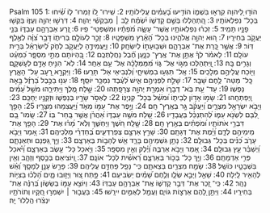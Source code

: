Psalm 105
1: הוֹד֣וּ לַ֭יהוָה קִרְא֣וּ בִּשְׁמ֑וֹ הוֹדִ֥יעוּ בָ֝עַמִּ֗ים עֲלִילוֹתָֽיו׃
2: שִֽׁירוּ־ ל֭וֹ זַמְּרוּ־ ל֑וֹ שִׂ֝֗יחוּ בְּכָל־ נִפְלְאוֹתָֽיו׃
3: הִֽ֭תְהַלְלוּ בְּשֵׁ֣ם קָדְשׁ֑וֹ יִ֝שְׂמַ֗ח לֵ֤ב ׀ מְבַקְשֵׁ֬י יְהוָֽה׃
4: דִּרְשׁ֣וּ יְהוָ֣ה וְעֻזּ֑וֹ בַּקְּשׁ֖וּ פָנָ֣יו תָּמִֽיד׃
5: זִכְר֗וּ נִפְלְאוֹתָ֥יו אֲשֶׁר־ עָשָׂ֑ה מֹ֝פְתָ֗יו וּמִשְׁפְּטֵי־ פִֽיו׃
6: זֶ֭רַע אַבְרָהָ֣ם עַבְדּ֑וֹ בְּנֵ֖י יַעֲקֹ֣ב בְּחִירָֽיו׃
7: ה֭וּא יְהוָ֣ה אֱלֹהֵ֑ינוּ בְּכָל־ הָ֝אָ֗רֶץ מִשְׁפָּטָֽיו׃
8: זָכַ֣ר לְעוֹלָ֣ם בְּרִית֑וֹ דָּבָ֥ר צִ֝וָּ֗ה לְאֶ֣לֶף דּֽוֹר׃
9: אֲשֶׁ֣ר כָּ֭רַת אֶת־ אַבְרָהָ֑ם וּשְׁב֖וּעָת֣וֹ לְיִשְׂחָֽק׃
10: וַיַּֽעֲמִידֶ֣הָ לְיַעֲקֹ֣ב לְחֹ֑ק לְ֝יִשְׂרָאֵ֗ל בְּרִ֣ית עוֹלָֽם׃
11: לֵאמֹ֗ר לְךָ֗ אֶתֵּ֥ן אֶת־ אֶֽרֶץ־ כְּנָ֑עַן חֶ֝֗בֶל נַחֲלַתְכֶֽם׃
12: בִּֽ֭הְיוֹתָם מְתֵ֣י מִסְפָּ֑ר כִּ֝מְעַ֗ט וְגָרִ֥ים בָּֽהּ׃
13: וַֽ֭יִּתְהַלְּכוּ מִגּ֣וֹי אֶל־ גּ֑וֹי מִ֝מַּמְלָכָ֗ה אֶל־ עַ֥ם אַחֵֽר׃
14: לֹֽא־ הִנִּ֣יחַ אָדָ֣ם לְעָשְׁקָ֑ם וַיּ֖וֹכַח עֲלֵיהֶ֣ם מְלָכִֽים׃
15: אַֽל־ תִּגְּע֥וּ בִמְשִׁיחָ֑י וְ֝לִנְבִיאַי אַל־ תָּרֵֽעוּ׃
16: וַיִּקְרָ֣א רָ֭עָב עַל־ הָאָ֑רֶץ כָּֽל־ מַטֵּה־ לֶ֥חֶם שָׁבָֽר׃
17: שָׁלַ֣ח לִפְנֵיהֶ֣ם אִ֑ישׁ לְ֝עֶ֗בֶד נִמְכַּ֥ר יוֹסֵֽף׃
18: עִנּ֣וּ בַכֶּ֣בֶל בַּ֝רְזֶ֗ל בָּ֣אָה נַפְשֽׁוֹ׃
19: עַד־ עֵ֥ת בֹּֽא־ דְבָר֑וֹ אִמְרַ֖ת יְהוָ֣ה צְרָפָֽתְהוּ׃
20: שָׁ֣לַח מֶ֭לֶךְ וַיַּתִּירֵ֑הוּ מֹשֵׁ֥ל עַ֝מִּ֗ים וַֽיְפַתְּחֵֽהוּ׃
21: שָׂמ֣וֹ אָד֣וֹן לְבֵית֑וֹ וּ֝מֹשֵׁ֗ל בְּכָל־ קִנְיָנֽוֹ׃
22: לֶאְסֹ֣ר שָׂרָ֣יו בְּנַפְשׁ֑וֹ וּזְקֵנָ֥יו יְחַכֵּֽם׃
23: וַיָּבֹ֣א יִשְׂרָאֵ֣ל מִצְרָ֑יִם וְ֝יַעֲקֹ֗ב גָּ֣ר בְּאֶֽרֶץ־ חָֽם׃
24: וַיֶּ֣פֶר אֶת־ עַמּ֣וֹ מְאֹ֑ד וַ֝יַּֽעֲצִמֵהוּ מִצָּרָֽיו׃
25: הָפַ֣ךְ לִ֭בָּם לִשְׂנֹ֣א עַמּ֑וֹ לְ֝הִתְנַכֵּ֗ל בַּעֲבָדָֽיו׃
26: שָׁ֭לַח מֹשֶׁ֣ה עַבְדּ֑וֹ אַ֝הֲרֹ֗ן אֲשֶׁ֣ר בָּֽחַר־ בּֽוֹ׃
27: שָֽׂמוּ־ בָ֭ם דִּבְרֵ֣י אֹתוֹתָ֑יו וּ֝מֹפְתִ֗ים בְּאֶ֣רֶץ חָֽם׃
28: שָׁ֣לַֽח חֹ֭שֶׁךְ וַיַּחְשִׁ֑ךְ וְלֹֽא־ מָ֝ר֗וּ אֶת־
29: הָפַ֣ךְ אֶת־ מֵימֵיהֶ֣ם לְדָ֑ם וַ֝יָּ֗מֶת אֶת־ דְּגָתָֽם׃
30: שָׁרַ֣ץ אַרְצָ֣ם צְפַרְדְּעִ֑ים בְּ֝חַדְרֵ֗י מַלְכֵיהֶֽם׃
31: אָ֭מַר וַיָּבֹ֣א עָרֹ֑ב כִּ֝נִּ֗ים בְּכָל־ גְּבוּלָֽם׃
32: נָתַ֣ן גִּשְׁמֵיהֶ֣ם בָּרָ֑ד אֵ֖שׁ לֶהָב֣וֹת בְּאַרְצָֽם׃
33: וַיַּ֣ךְ גַּ֭פְנָם וּתְאֵנָתָ֑ם וַ֝יְשַׁבֵּ֗ר עֵ֣ץ גְּבוּלָֽם׃
34: אָ֭מַר וַיָּבֹ֣א אַרְבֶּ֑ה וְ֝יֶ֗לֶק וְאֵ֣ין מִסְפָּֽר׃
35: וַיֹּ֣אכַל כָּל־ עֵ֣שֶׂב בְּאַרְצָ֑ם וַ֝יֹּ֗אכַל פְּרִ֣י אַדְמָתָֽם׃
36: וַיַּ֣ךְ כָּל־ בְּכ֣וֹר בְּאַרְצָ֑ם רֵ֝אשִׁ֗ית לְכָל־ אוֹנָֽם׃
37: וַֽ֭יּוֹצִיאֵם בְּכֶ֣סֶף וְזָהָ֑ב וְאֵ֖ין בִּשְׁבָטָ֣יו כּוֹשֵֽׁל׃
38: שָׂמַ֣ח מִצְרַ֣יִם בְּצֵאתָ֑ם כִּֽי־ נָפַ֖ל פַּחְדָּ֣ם עֲלֵיהֶֽם׃
39: פָּרַ֣שׂ עָנָ֣ן לְמָסָ֑ךְ וְ֝אֵ֗שׁ לְהָאִ֥יר לָֽיְלָה׃
40: שָׁאַ֣ל וַיָּבֵ֣א שְׂלָ֑ו וְלֶ֥חֶם שָׁ֝מַ֗יִם יַשְׂבִּיעֵֽם׃
41: פָּ֣תַח צ֭וּר וַיָּז֣וּבוּ מָ֑יִם הָ֝לְכ֗וּ בַּצִּיּ֥וֹת נָהָֽר׃
42: כִּֽי־ זָ֭כַר אֶת־ דְּבַ֣ר קָדְשׁ֑וֹ אֶֽת־ אַבְרָהָ֥ם עַבְדּֽוֹ׃
43: וַיּוֹצִ֣א עַמּ֣וֹ בְשָׂשׂ֑וֹן בְּ֝רִנָּ֗ה אֶת־ בְּחִירָֽיו׃
44: וַיִּתֵּ֣ן לָ֭הֶם אַרְצ֣וֹת גּוֹיִ֑ם וַעֲמַ֖ל לְאֻמִּ֣ים יִירָֽשׁוּ׃
45: בַּעֲב֤וּר ׀ יִשְׁמְר֣וּ חֻ֭קָּיו וְתוֹרֹתָ֥יו יִנְצֹ֗רוּ הַֽלְלוּ־ יָֽהּ׃